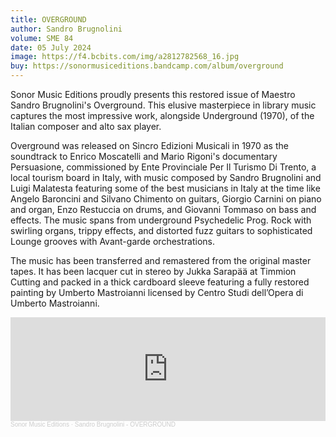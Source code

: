 ```yaml
---
title: OVERGROUND
author: Sandro Brugnolini
volume: SME 84
date: 05 July 2024
image: https://f4.bcbits.com/img/a2812782568_16.jpg
buy: https://sonormusiceditions.bandcamp.com/album/overground
---
```


Sonor Music Editions proudly presents this restored issue of Maestro Sandro Brugnolini's Overground. This elusive masterpiece in library music captures the most impressive work, alongside Underground (1970), of the Italian composer and alto sax player.

Overground was released on Sincro Edizioni Musicali in 1970 as the soundtrack to Enrico Moscatelli and Mario Rigoni's documentary Persuasione, commissioned by Ente Provinciale Per Il Turismo Di Trento, a local tourism board in Italy, with music composed by Sandro Brugnolini and Luigi Malatesta featuring some of the best musicians in Italy at the time like Angelo Baroncini and Silvano Chimento on guitars, Giorgio Carnini on piano and organ, Enzo Restuccia on drums, and Giovanni Tommaso on bass and effects. The music spans from underground Psychedelic Prog. Rock with swirling organs, trippy effects, and distorted fuzz guitars to sophisticated Lounge grooves with Avant-garde orchestrations.

The music has been transferred and remastered from the original master tapes. It has been lacquer cut in stereo by Jukka Sarapää at Timmion Cutting and packed in a thick cardboard sleeve featuring a fully restored painting by Umberto Mastroianni licensed by Centro Studi dell’Opera di Umberto Mastroianni.

<iframe width="100%" height="166" scrolling="no" frameborder="no" allow="autoplay" src="https://w.soundcloud.com/player/?url=https%3A//api.soundcloud.com/tracks/1815463065&color=%23d24d0c&auto_play=false&hide_related=false&show_comments=true&show_user=true&show_reposts=false&show_teaser=true"></iframe><div style="font-size: 10px; color: #cccccc;line-break: anywhere;word-break: normal;overflow: hidden;white-space: nowrap;text-overflow: ellipsis; font-family: Interstate,Lucida Grande,Lucida Sans Unicode,Lucida Sans,Garuda,Verdana,Tahoma,sans-serif;font-weight: 100;"><a href="https://soundcloud.com/sonormusiceditions" title="Sonor Music Editions" target="_blank" style="color: #cccccc; text-decoration: none;">Sonor Music Editions</a> · <a href="https://soundcloud.com/sonormusiceditions/sandro-brugnolini-overground" title="Sandro Brugnolini - OVERGROUND" target="_blank" style="color: #cccccc; text-decoration: none;">Sandro Brugnolini - OVERGROUND</a></div>
